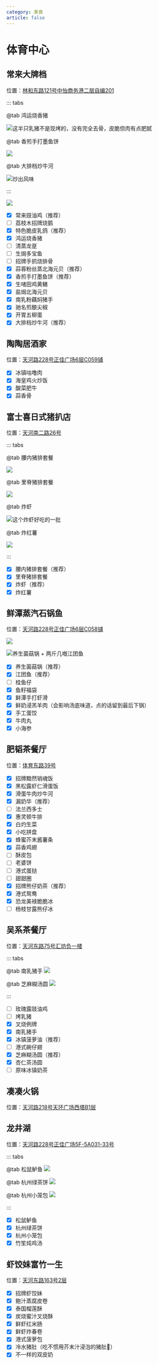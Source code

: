 ```yaml
---
category: 美食
article: false
---
```


# 体育中心

## 常来大牌档

<span class="icon iconfont icon-locate"></span> 位置：<a href="https://ditu.amap.com/place/B0I1VMXOCO" target="_blank">林和东路121号中怡商务港二层自编201</a>

::: tabs

@tab 鸿运烧香猪

![这半只乳猪不是现烤的，没有完全去骨，皮脆但肉有点肥腻](https://img.sherry4869.com/blog/life/food/guangzhou/th/tyzx/cldpd/img_3.jpg)

@tab 香煎手打墨鱼饼

![](https://img.sherry4869.com/blog/life/food/guangzhou/th/tyzx/cldpd/img_4.jpg)

@tab 大排档炒牛河

![炒出风味](https://img.sherry4869.com/blog/life/food/guangzhou/th/tyzx/cldpd/img_2.jpg)

:::

![](https://img.sherry4869.com/blog/life/food/guangzhou/th/tyzx/cldpd/img.jpg)

- [x] 常来豉油鸡（推荐）
- [ ] 荔枝木招牌烧鹅
- [x] 特色脆皮乳鸽（推荐）
- [x] 鸿运烧香猪
- [ ] 清蒸龙趸
- [ ] 生焗多宝鱼
- [ ] 招牌手抓烧排骨
- [x] 蒜蓉粉丝蒸北海元贝（推荐）
- [x] 香煎手打墨鱼饼（推荐）
- [x] 生啫田鸡黄鳝
- [x] 盐焗北海元贝
- [x] 南乳粉藕焖猪手
- [x] 驰名煎酿尖椒
- [x] 开胃五柳蛋
- [x] 大排档炒牛河（推荐）

## 陶陶居酒家

<span class="icon iconfont icon-locate"></span> 位置：<a href="https://ditu.amap.com/place/B0FFG2O3RL" target="_blank">天河路228号正佳广场6层C059铺</a>

- [x] 冰镇咕噜肉
- [x] 海皇鸡火炒饭
- [x] 酸菜肥牛
- [x] 蒜香骨

## 富士喜日式猪扒店

<span class="icon iconfont icon-locate"></span> 位置：<a href="https://ditu.amap.com/place/B0IDSRMT99" target="_blank">天河南二路26号</a>

::: tabs

@tab 腰内猪排套餐

![](https://img.sherry4869.com/blog/life/food/guangzhou/th/tyzx/fsx/img.jpg)

@tab 里脊猪排套餐

![](https://img.sherry4869.com/blog/life/food/guangzhou/th/tyzx/fsx/img_2.jpg)

@tab 炸虾

![这个炸虾好吃的一批](https://img.sherry4869.com/blog/life/food/guangzhou/th/tyzx/fsx/img_3.jpg)

@tab 炸红薯

![](https://img.sherry4869.com/blog/life/food/guangzhou/th/tyzx/fsx/img_4.jpg)

:::

- [x] 腰内猪排套餐（推荐）
- [x] 里脊猪排套餐
- [x] 炸虾（推荐）
- [x] 炸红薯

## 鲜潭蒸汽石锅鱼

<span class="icon iconfont icon-locate"></span> 位置：<a href="https://ditu.amap.com/place/B0I6B1025W" target="_blank">天河路228号正佳广场6层C058铺</a>

![](https://img.sherry4869.com/blog/life/food/guangzhou/th/tyzx/xtzqsgy/img.jpg)

![养生菌菇锅 + 两斤几嘅江团鱼](https://img.sherry4869.com/blog/life/food/guangzhou/th/tyzx/xtzqsgy/img_2.jpg)

- [x] 养生菌菇锅（推荐）
- [x] 江团鱼（推荐）
- [ ] 桂鱼仔
- [x] 鱼籽福袋
- [x] 鲜潭手打虾滑
- [x] 鲜奶浸羔羊肉（会影响汤底味道，点的话留到最后下锅）
- [x] 手工蛋饺
- [x] 牛肉丸
- [x] 小海参

## 肥韬茶餐厅

<span class="icon iconfont icon-locate"></span> 位置：<a href="https://ditu.amap.com/place/B0IA9MLZIL" target="_blank">体育东路39号</a>

- [x] 招牌黯然销魂饭
- [x] 黑松露虾仁滑蛋饭
- [x] 滑蛋牛肉炒牛河
- [x] 漏奶华（推荐）
- [ ] 法兰西多士
- [x] 惠灵顿牛排
- [x] 白灼生菜
- [x] 小吃拼盘
- [x] 蜂蜜芥末酱薯条
- [x] 蒜香鸡翅
- [ ] 酥皮包
- [ ] 老婆饼
- [ ] 港式蛋挞
- [ ] 甜甜圈
- [x] 招牌熊仔奶茶（推荐）
- [x] 港式鸳鸯
- [x] 恐龙美禄脆脆冰
- [ ] 杨枝甘露熊仔冰

## 吴系茶餐厅

<span class="icon iconfont icon-locate"></span> 位置：<a href="https://ditu.amap.com/place/B00141J13M" target="_blank">天河东路75号汇坊负一楼</a>

::: tabs

@tab 南乳猪手
![](https://img.sherry4869.com/blog/life/food/guangzhou/th/tyzx/wuxicafe/img.jpg)

@tab 芝麻糊汤圆
![](https://img.sherry4869.com/blog/life/food/guangzhou/th/tyzx/wuxicafe/img_1.jpg)

:::

- [ ] 玫瑰露豉油鸡
- [ ] 烤乳猪
- [x] 叉烧例牌
- [x] 南乳猪手
- [x] 冰镇菠萝油（推荐）
- [ ] 港式碗仔翅
- [x] 芝麻糊汤圆（推荐）
- [x] 杏仁茶汤圆
- [ ] 原味冰镇奶茶

## 凑凑火锅

<span class="icon iconfont icon-locate"></span> 位置：<a href="https://ditu.amap.com/place/B0FFKX3B93" target="_blank">天河路218号天环广场西塔B1层</a>

## 龙井湖

<span class="icon iconfont icon-locate"></span> 位置：<a href="https://ditu.amap.com/place/B0JAT7QM2I" target="_blank">天河路228号正佳广场5F-5A031-33号</a>

::: tabs

@tab 松鼠鲈鱼
![](https://img.sherry4869.com/blog/life/food/guangzhou/th/tyzx/ljh/img.jpg)

@tab 杭州绿茶饼
![](https://img.sherry4869.com/blog/life/food/guangzhou/th/tyzx/ljh/img_2.jpg)

@tab 杭州小笼包
![](https://img.sherry4869.com/blog/life/food/guangzhou/th/tyzx/ljh/img_3.jpg)

:::

- [x] 松鼠鲈鱼
- [x] 杭州绿茶饼
- [x] 杭州小笼包
- [x] 竹笙炖鸡汤

## 虾饺妹富竹一生

<span class="icon iconfont icon-locate"></span> 位置：<a href="https://ditu.amap.com/place/B0FFK0NJBQ" target="_blank">天河东路163号2层</a>

- [x] 招牌虾饺妹
- [x] 鲍汁蒸腐皮卷
- [x] 泰国榴莲酥
- [x] 炭烧蜜汁叉烧酥
- [x] 鲜虾红米肠
- [x] 鲜虾炸春卷
- [x] 港式菠萝包
- [x] 冷水猪肚（吃不惯用芥末汁浸泡的猪肚:see_no_evil:）
- [x] 不一样的双皮奶